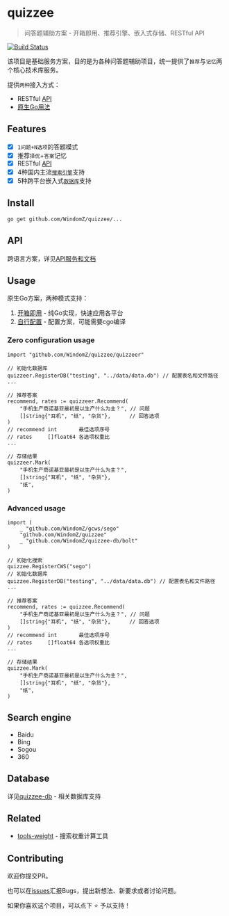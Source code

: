 # quizzee

> 问答题辅助方案 - 开箱即用、推荐引擎、嵌入式存储、RESTful API

[![Build Status](https://travis-ci.org/WindomZ/quizzee.svg?branch=master)](https://travis-ci.org/WindomZ/quizzee)

该项目是基础服务方案，目的是为各种问答题辅助项目，统一提供了`推荐`与`记忆`两个核心技术库服务。

提供`两种`接入方式：
- RESTful [API](#api)
- [原生Go用法](#usage)

## Features
- [x] `1问题+N选项`的答题模式
- [x] 推荐`择优`+`答案`记忆
- [x] RESTful [API](#api)
- [x] 4种国内主流[`搜索引擎`](#search-engine)支持
- [x] 5种跨平台嵌入式[`数据库`](#database)支持

## Install
```bash
go get github.com/WindomZ/quizzee/...
```

## API
跨语言方案，详见[API服务和文档](./server)

## Usage
原生Go方案，两种模式支持：
1. [开箱即用](#zero-configuration-usage) - 纯Go实现，快速应用各平台
1. [自行配置](#advanced-usage) - 配置方案，可能需要cgo编译

### Zero configuration usage
```
import "github.com/WindomZ/quizzee/quizzeer"

// 初始化数据库
quizzeer.RegisterDB("testing", "../data/data.db") // 配置表名和文件路径
...

// 推荐答案
recommend, rates := quizzeer.Recommend(
    "手机生产商诺基亚最初是以生产什么为主？", // 问题
    []string{"耳机", "纸", "杂货"},      // 回答选项
)
// recommend int       最佳选项序号
// rates     []float64 各选项权重比
...

// 存储结果
quizzeer.Mark(
    "手机生产商诺基亚最初是以生产什么为主？",
    []string{"耳机", "纸", "杂货"},
    "纸",
)
```

### Advanced usage
```
import (
	_ "github.com/WindomZ/gcws/sego"
	"github.com/WindomZ/quizzee"
	_ "github.com/WindomZ/quizzee-db/bolt"
)

// 初始化搜索
quizzee.RegisterCWS("sego")
// 初始化数据库
quizzee.RegisterDB("testing", "../data/data.db") // 配置表名和文件路径
...

// 推荐答案
recommend, rates := quizzee.Recommend(
    "手机生产商诺基亚最初是以生产什么为主？", // 问题
    []string{"耳机", "纸", "杂货"},      // 回答选项
)
// recommend int       最佳选项序号
// rates     []float64 各选项权重比
...

// 存储结果
quizzee.Mark(
    "手机生产商诺基亚最初是以生产什么为主？",
    []string{"耳机", "纸", "杂货"},
    "纸",
)
```

## Search engine
- Baidu
- Bing
- Sogou
- 360

## Database
详见[quizzee-db](https://github.com/WindomZ/quizzee-db) - 相关数据库支持

## Related
- [tools-weight](./tools/weight) - 搜索权重计算工具

## Contributing
欢迎你提交PR。

也可以在[issues](https://github.com/WindomZ/quizzee/issues)汇报Bugs，提出新想法、新要求或者讨论问题。

如果你喜欢这个项目，可以点下 :star: 予以支持！
